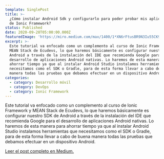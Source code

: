 ```yaml
---
template: SinglePost
title: >-
  ¿Cómo instalar Android Sdk y configurarlo para poder probar mis aplicaciones
  de Ionic Framework?
status: Published
date: 2020-09-28T05:00:00.000Z
featuredImage: 'https://miro.medium.com/max/1400/1*XN6rFtusBR9N3Iu55CK94Q.png'
excerpt: >-
  Este tutorial va enfocado como un complemento al curso de Ionic Framework y
  MEAN Stack de Ecudevs, lo que haremos básicamente es configurar nuestro SDK de
  Android a través de la instalación del IDE que recomienda Google para el
  desarrollo de aplicaciones Android nativas. Lo haremos de esta manera para
  ahorrar tiempo ya que al instalar Android Studio instalamos herramientas que
  necesitamos como el SDK o Gradle, para de esta forma llevar a cabo de buena
  manera todas las pruebas que debamos efectuar en un dispositivo Android.
categories:
  - category: Desarrollo móvil
  - category: DevOps
  - category: Ionic Framework
---
```

Este tutorial va enfocado como un complemento al curso de Ionic Framework y MEAN Stack de Ecudevs, lo que haremos básicamente es configurar nuestro SDK de Android a través de la instalación del IDE que recomienda Google para el desarrollo de aplicaciones Android nativas. Lo haremos de esta manera para ahorrar tiempo ya que al instalar Android Studio instalamos herramientas que necesitamos como el SDK o Gradle, para de esta forma llevar a cabo de buena manera todas las pruebas que debamos efectuar en un dispositivo Android.

[Leer el post completo en Medium.](https://medium.com/@thianlopezz/c%C3%B3mo-instalar-android-sdk-y-configurarlo-para-poder-probar-mis-aplicaciones-de-ionic-framework-49bac6e4323b)
